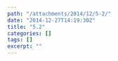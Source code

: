 ```yaml
---
path: "/attachments/2014/12/5-2/"
date: "2014-12-27T14:19:30Z"
title: "5.2"
categories: []
tags: []
excerpt: ""
---
```


